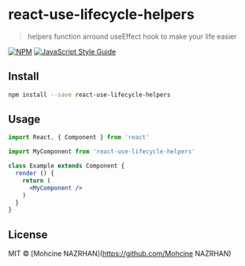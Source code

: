 # react-use-lifecycle-helpers

> helpers function arround useEffect hook to make your life easier

[![NPM](https://img.shields.io/npm/v/react-use-lifecycle-helpers.svg)](https://www.npmjs.com/package/react-use-lifecycle-helpers) [![JavaScript Style Guide](https://img.shields.io/badge/code_style-standard-brightgreen.svg)](https://standardjs.com)

## Install

```bash
npm install --save react-use-lifecycle-helpers
```

## Usage

```jsx
import React, { Component } from 'react'

import MyComponent from 'react-use-lifecycle-helpers'

class Example extends Component {
  render () {
    return (
      <MyComponent />
    )
  }
}
```

## License

MIT © [Mohcine NAZRHAN](https://github.com/Mohcine NAZRHAN)
